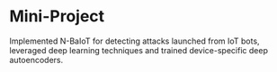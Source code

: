 # Mini-Project
Implemented N-BaIoT for detecting attacks launched from IoT bots, leveraged deep learning techniques and trained device-specific deep autoencoders.
